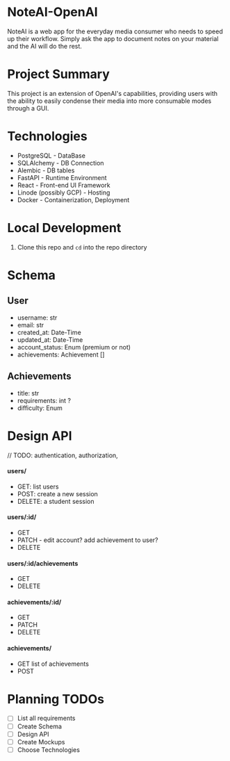 # NoteAI-OpenAI
NoteAI is a web app for the everyday media consumer who needs to speed up their workflow. Simply ask the app to document notes on your material and the AI will do the rest.

# Project Summary
This project is an extension of OpenAI's capabilities, providing users with the ability to easily condense their media into more consumable modes through a GUI. 

# Technologies
- PostgreSQL - DataBase
- SQLAlchemy - DB Connection
- Alembic - DB tables
- FastAPI - Runtime Environment
- React - Front-end UI Framework
- Linode (possibly GCP) - Hosting
- Docker - Containerization, Deployment

# Local Development
1. Clone this repo and `cd` into the repo directory

# Schema

## User

- username: str
- email: str
- created_at: Date-Time
- updated_at: Date-Time
- account_status: Enum (premium or not)
- achievements: Achievement []

## Achievements

- title: str
- requirements: int ?
- difficulty: Enum

# Design API
// TODO: authentication, authorization, 

#### users/
- GET: list users
- POST: create a new session
- DELETE: a student session

#### users/:id/
- GET 
- PATCH - edit account? add achievement to user?
- DELETE


#### users/:id/achievements
- GET
- DELETE

#### achievements/:id/
- GET
- PATCH
- DELETE

#### achievements/
- GET list of achievements
- POST

# Planning TODOs
- [ ] List all requirements
- [ ] Create Schema
- [ ] Design API
- [ ] Create Mockups
- [ ] Choose Technologies
